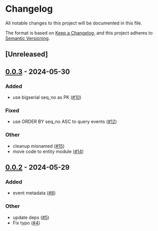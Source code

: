 # Changelog
All notable changes to this project will be documented in this file.

The format is based on [Keep a Changelog](https://keepachangelog.com/en/1.0.0/),
and this project adheres to [Semantic Versioning](https://semver.org/spec/v2.0.0.html).

## [Unreleased]

## [0.0.3](https://github.com/hseeberger/evented/compare/v0.0.2...v0.0.3) - 2024-05-30

### Added
- use bigserial seq_no as PK ([#10](https://github.com/hseeberger/evented/pull/10))

### Fixed
- use ORDER BY seq_no ASC to query events ([#12](https://github.com/hseeberger/evented/pull/12))

### Other
- cleanup misnamed ([#15](https://github.com/hseeberger/evented/pull/15))
- move code to entity module ([#14](https://github.com/hseeberger/evented/pull/14))

## [0.0.2](https://github.com/hseeberger/evented/compare/v0.0.1...v0.0.2) - 2024-05-29

### Added
- event metadata ([#8](https://github.com/hseeberger/evented/pull/8))

### Other
- update deps ([#5](https://github.com/hseeberger/evented/pull/5))
- Fix typo ([#4](https://github.com/hseeberger/evented/pull/4))

